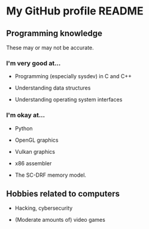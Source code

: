 # My GitHub profile README

## Programming knowledge

These may or may not be accurate.

### I'm very good at...

- Programming (especially sysdev) in C and C++

- Understanding data structures

- Understanding operating system interfaces

### I'm okay at...

- Python

- OpenGL graphics

- Vulkan graphics

- x86 assembler

- The SC-DRF memory model.

## Hobbies related to computers

- Hacking, cybersecurity

- (Moderate amounts of) video games
